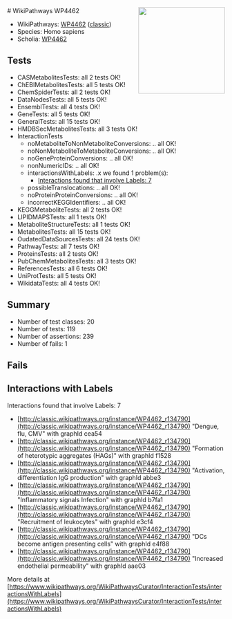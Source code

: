 <img style="float: right; width: 200px" src="https://upload.wikimedia.org/wikipedia/commons/thumb/8/83/Wplogo_with_text_500.png/640px-Wplogo_with_text_500.png" />
# WikiPathways WP4462

* WikiPathways: [WP4462](https://wikipathways.org/pathways/WP4462) ([classic](https://classic.wikipathways.org/instance/WP4462))
* Species: Homo sapiens
* Scholia: [WP4462](https://scholia.toolforge.org/wikipathways/WP4462)
## Tests
* CASMetabolitesTests: all 2 tests OK!
* ChEBIMetabolitesTests: all 5 tests OK!
* ChemSpiderTests: all 2 tests OK!
* DataNodesTests: all 5 tests OK!
* EnsemblTests: all 4 tests OK!
* GeneTests: all 5 tests OK!
* GeneralTests: all 15 tests OK!
* HMDBSecMetabolitesTests: all 3 tests OK!
* InteractionTests
    * noMetaboliteToNonMetaboliteConversions: .. all OK!
    * noNonMetaboliteToMetaboliteConversions: .. all OK!
    * noGeneProteinConversions: .. all OK!
    * nonNumericIDs: .. all OK!
    * interactionsWithLabels: .x we found 1 problem(s):
        * [Interactions found that involve Labels: 7](#630d267e)
    * possibleTranslocations: .. all OK!
    * noProteinProteinConversions: .. all OK!
    * incorrectKEGGIdentifiers: .. all OK!
* KEGGMetaboliteTests: all 2 tests OK!
* LIPIDMAPSTests: all 1 tests OK!
* MetaboliteStructureTests: all 1 tests OK!
* MetabolitesTests: all 15 tests OK!
* OudatedDataSourcesTests: all 24 tests OK!
* PathwayTests: all 7 tests OK!
* ProteinsTests: all 2 tests OK!
* PubChemMetabolitesTests: all 3 tests OK!
* ReferencesTests: all 6 tests OK!
* UniProtTests: all 5 tests OK!
* WikidataTests: all 4 tests OK!


## Summary

* Number of test classes: 20
* Number of tests: 119
* Number of assertions: 239
* Number of fails: 1

## Fails

<a name="630d267e" />

## Interactions with Labels

Interactions found that involve Labels: 7

* [http://classic.wikipathways.org/instance/WP4462_r134790](http://classic.wikipathways.org/instance/WP4462_r134790) "Dengue, flu, CMV" with graphId cea54
* [http://classic.wikipathways.org/instance/WP4462_r134790](http://classic.wikipathways.org/instance/WP4462_r134790) "Formation of 
heterotypic aggregates (HAGs)" with graphId f1528
* [http://classic.wikipathways.org/instance/WP4462_r134790](http://classic.wikipathways.org/instance/WP4462_r134790) "Activation, differentiation
IgG production" with graphId abbe3
* [http://classic.wikipathways.org/instance/WP4462_r134790](http://classic.wikipathways.org/instance/WP4462_r134790) "Inflammatory signals
Infection" with graphId b7fa1
* [http://classic.wikipathways.org/instance/WP4462_r134790](http://classic.wikipathways.org/instance/WP4462_r134790) "Recruitment of 
leukocytes" with graphId e3cf4
* [http://classic.wikipathways.org/instance/WP4462_r134790](http://classic.wikipathways.org/instance/WP4462_r134790) "DCs become 
antigen presenting cells" with graphId e4f88
* [http://classic.wikipathways.org/instance/WP4462_r134790](http://classic.wikipathways.org/instance/WP4462_r134790) "Increased 
endothelial
permeability" with graphId aae03


More details at [https://www.wikipathways.org/WikiPathwaysCurator/InteractionTests/interactionsWithLabels](https://www.wikipathways.org/WikiPathwaysCurator/InteractionTests/interactionsWithLabels)

